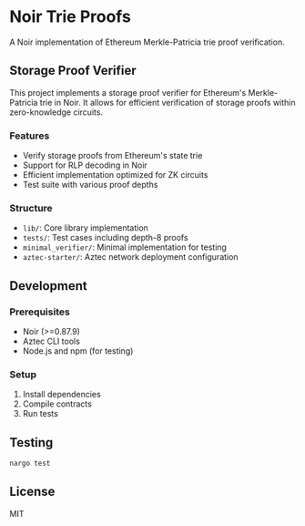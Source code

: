 # Noir Trie Proofs

A Noir implementation of Ethereum Merkle-Patricia trie proof verification.

## Storage Proof Verifier

This project implements a storage proof verifier for Ethereum's Merkle-Patricia trie in Noir. It allows for efficient verification of storage proofs within zero-knowledge circuits.

### Features
- Verify storage proofs from Ethereum's state trie
- Support for RLP decoding in Noir
- Efficient implementation optimized for ZK circuits
- Test suite with various proof depths

### Structure
- `lib/`: Core library implementation
- `tests/`: Test cases including depth-8 proofs
- `minimal_verifier/`: Minimal implementation for testing
- `aztec-starter/`: Aztec network deployment configuration

## Development

### Prerequisites
- Noir (>=0.87.9)
- Aztec CLI tools
- Node.js and npm (for testing)

### Setup
1. Install dependencies
2. Compile contracts
3. Run tests

## Testing
```bash
nargo test
```

## License
MIT